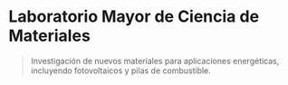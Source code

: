 # Laboratorio Mayor de Ciencia de Materiales

> Investigación de nuevos materiales para aplicaciones energéticas, incluyendo fotovoltaicos y pilas de combustible.
>
